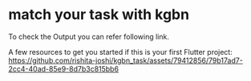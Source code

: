 # match your task with kgbn

To check the Output you can refer following link.


A few resources to get you started if this is your first Flutter project:
https://github.com/rishita-joshi/kgbn_task/assets/79412856/79b17ad7-2cc4-40ad-85e9-8d7b3c815bb6


